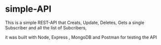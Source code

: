# simple-API

This is a simple REST-API that Creats, Update, Deletes, Gets a single Subscriber and all the list of Subcribers,

it was built with Node, Express , MongoDB and Postman for testing the API

